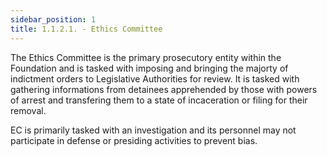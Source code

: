 ```yaml
---
sidebar_position: 1
title: 1.1.2.1. - Ethics Committee
---
```

The Ethics Committee is the primary prosecutory entity within the Foundation and is tasked with imposing and bringing the majorty of indictment orders to Legislative Authorities for review. It is tasked with gathering informations from detainees apprehended by those with powers of arrest and transfering them to a state of incaceration or filing for their removal.

EC is primarily tasked with an investigation and its personnel may not participate in defense or presiding activities to prevent bias.